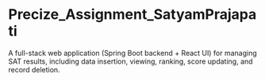 # Precize_Assignment_SatyamPrajapati
A full-stack web application (Spring Boot backend + React UI) for managing SAT results, including data insertion, viewing, ranking, score updating, and record deletion.
